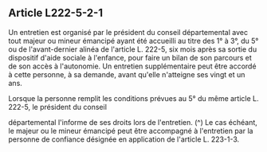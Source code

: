 ## Article L222-5-2-1


Un entretien est organisé par le président du conseil départemental avec tout majeur ou mineur émancipé
ayant été accueilli au titre des 1° à 3°, du 5° ou de l'avant-dernier alinéa de l'article L. 222-5, six mois
après sa sortie du dispositif d'aide sociale à l'enfance, pour faire un bilan de son parcours et de son accès à
l'autonomie. Un entretien supplémentaire peut être accordé à cette personne, à sa demande, avant qu'elle
n'atteigne ses vingt et un ans.

Lorsque la personne remplit les conditions prévues au 5° du même article L. 222-5, le président du conseil

départemental l'informe de ses droits lors de l'entretien. (^)
Le cas échéant, le majeur ou le mineur émancipé peut être accompagné à l'entretien par la personne de
confiance désignée en application de l'article L. 223-1-3.

